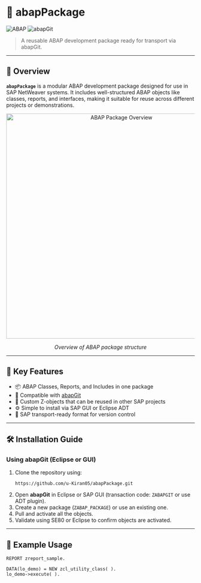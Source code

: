 # 🧰 abapPackage

![ABAP](https://img.shields.io/badge/language-ABAP-blue.svg)
![abapGit](https://img.shields.io/badge/abapGit-compatible-orange)

> A reusable ABAP development package ready for transport via abapGit.

---

## 📌 Overview

**`abapPackage`** is a modular ABAP development package designed for use in SAP NetWeaver systems. It includes well-structured ABAP objects like classes, reports, and interfaces, making it suitable for reuse across different projects or demonstrations.

<div align="center">
  <img src="https://4.bp.blogspot.com/-v8r1CSNOuJk/WiDKZiFCHoI/AAAAAAAAQFg/belUeZSF81QOVdSE6UR0lwTUG3XIIaBXACLcBGAs/s1600/1.jpg" alt="ABAP Package Overview" width="600"/>
  <p><i>Overview of ABAP package structure</i></p>
</div>

---

## 🚀 Key Features

- 📦 ABAP Classes, Reports, and Includes in one package
- 🔄 Compatible with [abapGit](https://docs.abapgit.org/)
- 🔐 Custom Z-objects that can be reused in other SAP projects
- ⚙️ Simple to install via SAP GUI or Eclipse ADT
- 🧪 SAP transport-ready format for version control

---

## 🛠️ Installation Guide

### Using abapGit (Eclipse or GUI)

1. Clone the repository using:
    ```
    https://github.com/u-Kiran05/abapPackage.git
    ```
2. Open **abapGit** in Eclipse or SAP GUI (transaction code: `ZABAPGIT` or use ADT plugin).
3. Create a new package (`ZABAP_PACKAGE`) or use an existing one.
4. Pull and activate all the objects.
5. Validate using SE80 or Eclipse to confirm objects are activated.



---

## 🧪 Example Usage

```abap
REPORT zreport_sample.

DATA(lo_demo) = NEW zcl_utility_class( ).
lo_demo->execute( ).
